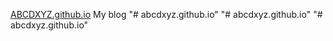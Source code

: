[ABCDXYZ.github.io](ABCDXYZ.github.io)
My blog
"# abcdxyz.github.io" 
"# abcdxyz.github.io" 
"# abcdxyz.github.io" 
